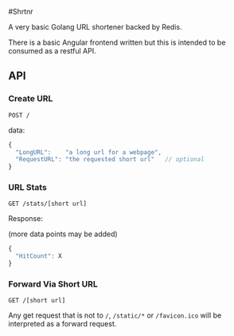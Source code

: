 

#Shrtnr

A very basic Golang URL shortener backed by Redis.

There is a basic Angular frontend written but this is intended to be consumed as a restful API.




## API


### Create URL

`POST /`

data:

```javascript
{
  "LongURL":    "a long url for a webpage",
  "RequestURL": "the requested short url"   // optional
}

```


### URL Stats

`GET /stats/[short url]`


Response:

(more data points may be added)

```javascript
{
  "HitCount": X
}

```

### Forward Via Short URL

`GET /[short url]`

Any get request that is not to `/`, `/static/*` or `/favicon.ico` will be interpreted as a forward request.



